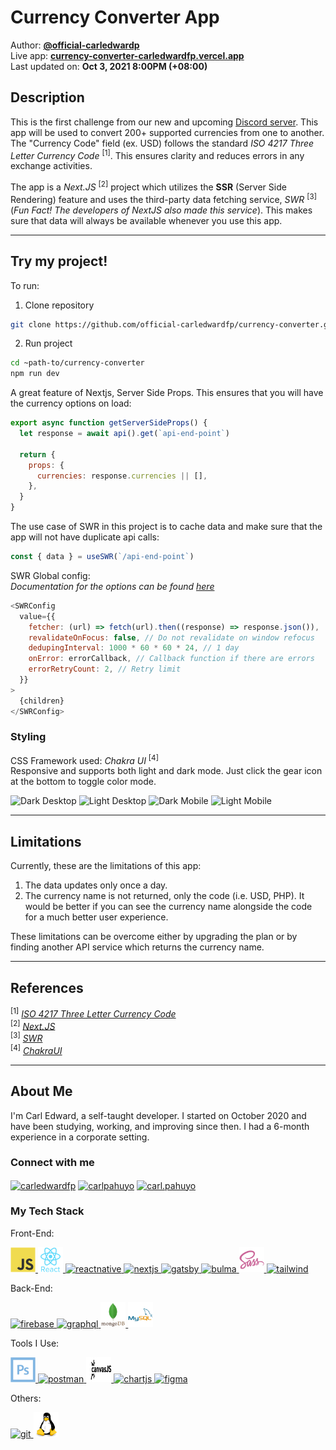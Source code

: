 # Currency Converter App

Author: **[@official-carledwardp](https://github.com/official-carledwardfp)**\
Live app: **[currency-converter-carledwardfp.vercel.app](https://currency-converter-carledwardfp.vercel.app)**\
Last updated on: **Oct 3, 2021 8:00PM (+08:00)**

## Description

This is the first challenge from our new and upcoming [Discord server](https://discord.gg/rergxXQfu2). This app will be used to convert 200+ supported currencies from one to another. The "Currency Code" field (ex. USD) follows the standard _ISO 4217 Three Letter Currency Code_ <sup>[1]</sup>. This ensures clarity and reduces errors in any exchange activities.

The app is a _Next.JS_ <sup>[2]</sup> project which utilizes the **SSR** (Server Side Rendering) feature and uses the third-party data fetching service, _SWR_ <sup>[3]</sup> (_Fun Fact! The developers of NextJS also made this service_). This makes sure that data will always be available whenever you use this app.

---

## Try my project!

To run:

1. Clone repository

```bash
git clone https://github.com/official-carledwardfp/currency-converter.git
```

2. Run project

```bash
cd ~path-to/currency-converter
npm run dev
```

A great feature of Nextjs, Server Side Props. This ensures that you will have the currency options on load:

```js
export async function getServerSideProps() {
  let response = await api().get(`api-end-point`)

  return {
    props: {
      currencies: response.currencies || [],
    },
  }
}
```

The use case of SWR in this project is to cache data and make sure that the app will not have duplicate api calls:

```js
const { data } = useSWR(`/api-end-point`)
```

SWR Global config:\
_Documentation for the options can be found [here](https://swr.vercel.app/docs/options)_

```js
<SWRConfig
  value={{
    fetcher: (url) => fetch(url).then((response) => response.json()),
    revalidateOnFocus: false, // Do not revalidate on window refocus
    dedupingInterval: 1000 * 60 * 60 * 24, // 1 day
    onError: errorCallback, // Callback function if there are errors
    errorRetryCount: 2, // Retry limit
  }}
>
  {children}
</SWRConfig>
```

### Styling

CSS Framework used: _Chakra UI_ <sup>[4]</sup>\
Responsive and supports both light and dark mode. Just click the gear icon at the bottom to toggle color mode.

![Dark Desktop](https://github.com/official-carledwardfp/currency-converter/blob/develop/public/images/dark-desktop.png?raw=true)
![Light Desktop](https://github.com/official-carledwardfp/currency-converter/blob/develop/public/images/light-desktop.png?raw=true)
![Dark Mobile](https://github.com/official-carledwardfp/currency-converter/blob/develop/public/images/dark-mobile.png?raw=true)
![Light Mobile](https://github.com/official-carledwardfp/currency-converter/blob/develop/public/images/light-mobile.png?raw=true)

---

## Limitations

Currently, these are the limitations of this app:

1. The data updates only once a day.
2. The currency name is not returned, only the code (i.e. USD, PHP). It would be better if you can see the currency name alongside the code for a much better user experience.

These limitations can be overcome either by upgrading the plan or by finding another API service which returns the currency name.

---

## References

<sup>[1]</sup> [_ISO 4217 Three Letter Currency Code_](https://www.iso.org/iso-4217-currency-codes.html)\
<sup>[2]</sup> [_Next.JS_](https://nextjs.org)\
<sup>[3]</sup> [_SWR_](https://swr.vercel.app)\
<sup>[4]</sup> [_ChakraUI_](https://chakra-ui.com/docs/getting-started)

---

## About Me

I'm Carl Edward, a self-taught developer. I started on October 2020 and have been studying, working, and improving since then. I had a 6-month experience in a corporate setting.

### Connect with me

<a href="https://twitter.com/carledwardfp" target="blank"><img align="center" src="https://raw.githubusercontent.com/rahuldkjain/github-profile-readme-generator/master/src/images/icons/Social/twitter.svg" alt="carledwardfp" height="30" width="40" /></a>
<a href="https://linkedin.com/in/carlpahuyo" target="blank"><img align="center" src="https://raw.githubusercontent.com/rahuldkjain/github-profile-readme-generator/master/src/images/icons/Social/linked-in-alt.svg" alt="carlpahuyo" height="30" width="40" /></a>
<a href="https://fb.com/carl.pahuyo" target="blank"><img align="center" src="https://raw.githubusercontent.com/rahuldkjain/github-profile-readme-generator/master/src/images/icons/Social/facebook.svg" alt="carl.pahuyo" height="30" width="40" /></a>

### My Tech Stack

Front-End:

<a href="https://developer.mozilla.org/en-US/docs/Web/JavaScript" target="_blank"> <img src="https://raw.githubusercontent.com/devicons/devicon/master/icons/javascript/javascript-original.svg" alt="javascript" width="40" height="40"/>
</a>
<a href="https://reactjs.org/" target="_blank"> <img src="https://raw.githubusercontent.com/devicons/devicon/master/icons/react/react-original-wordmark.svg" alt="react" width="40" height="40"/> </a>
<a href="https://reactnative.dev/" target="_blank"> <img src="https://reactnative.dev/img/header_logo.svg" alt="reactnative" width="40" height="40"/> </a>
<a href="https://nextjs.org/" target="_blank"> <img src="https://cdn.worldvectorlogo.com/logos/nextjs-3.svg" alt="nextjs" width="40" height="40"/> </a>
<a href="https://www.gatsbyjs.com/" target="_blank"> <img src="https://www.vectorlogo.zone/logos/gatsbyjs/gatsbyjs-icon.svg" alt="gatsby" width="40" height="40"/> </a>
<a href="https://bulma.io/" target="_blank"> <img src="https://raw.githubusercontent.com/gilbarbara/logos/804dc257b59e144eaca5bc6ffd16949752c6f789/logos/bulma.svg" alt="bulma" width="40" height="40"/> </a>
<a href="https://sass-lang.com" target="_blank"> <img src="https://raw.githubusercontent.com/devicons/devicon/master/icons/sass/sass-original.svg" alt="sass" width="40" height="40"/> </a>
<a href="https://tailwindcss.com/" target="_blank"> <img src="https://www.vectorlogo.zone/logos/tailwindcss/tailwindcss-icon.svg" alt="tailwind" width="40" height="40"/> </a>

Back-End:

<a href="https://firebase.google.com/" target="_blank"> <img src="https://www.vectorlogo.zone/logos/firebase/firebase-icon.svg" alt="firebase" width="40" height="40"/> </a>
<a href="https://graphql.org" target="_blank"> <img src="https://www.vectorlogo.zone/logos/graphql/graphql-icon.svg" alt="graphql" width="40" height="40"/> </a>
<a href="https://www.mongodb.com/" target="_blank"> <img src="https://raw.githubusercontent.com/devicons/devicon/master/icons/mongodb/mongodb-original-wordmark.svg" alt="mongodb" width="40" height="40"/> </a>
<a href="https://www.mysql.com/" target="_blank"> <img src="https://raw.githubusercontent.com/devicons/devicon/master/icons/mysql/mysql-original-wordmark.svg" alt="mysql" width="40" height="40"/> </a>

Tools I Use:

<a href="https://www.photoshop.com/en" target="_blank"> <img src="https://raw.githubusercontent.com/devicons/devicon/master/icons/photoshop/photoshop-line.svg" alt="photoshop" width="40" height="40"/> </a>
<a href="https://postman.com" target="_blank"> <img src="https://www.vectorlogo.zone/logos/getpostman/getpostman-icon.svg" alt="postman" width="40" height="40"/> </a>
<a href="https://canvasjs.com" target="_blank"> <img src="https://raw.githubusercontent.com/Hardik0307/Hardik0307/master/assets/canvasjs-charts.svg" alt="canvasjs" width="40" height="40"/> </a>
<a href="https://www.chartjs.org" target="_blank"> <img src="https://www.chartjs.org/media/logo-title.svg" alt="chartjs" width="40" height="40"/> </a>
<a href="https://www.figma.com/" target="_blank"> <img src="https://www.vectorlogo.zone/logos/figma/figma-icon.svg" alt="figma" width="40" height="40"/> </a>

Others:

<a href="https://git-scm.com/" target="_blank"> <img src="https://www.vectorlogo.zone/logos/git-scm/git-scm-icon.svg" alt="git" width="40" height="40"/> </a>
<a href="https://www.linux.org/" target="_blank"> <img src="https://raw.githubusercontent.com/devicons/devicon/master/icons/linux/linux-original.svg" alt="linux" width="40" height="40"/> </a>

